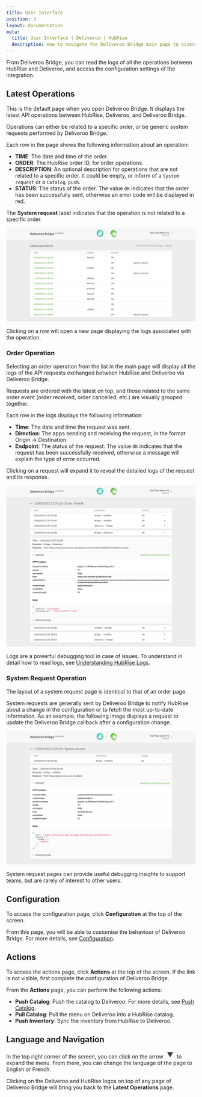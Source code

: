 ```yaml
---
title: User Interface
position: 3
layout: documentation
meta:
  title: User Interface | Deliveroo | HubRise
  description: How to navigate the Deliveroo Bridge main page to access information about the orders and customise the behaviour of the bridge. Synchronise your data.
---
```


From Deliveroo Bridge, you can read the logs of all the operations between HubRise and Deliveroo, and access the configuration settings of the integration.

## Latest Operations

This is the default page when you open Deliveroo Bridge. It displays the latest API operations between HubRise, Deliveroo, and Deliveroo Bridge.

Operations can either be related to a specific order, or be generic system requests performed by Deliveroo Bridge.

Each row in the page shows the following information about an operation:

- **TIME**: The date and time of the order.
- **ORDER**: The HubRise order ID, for order operations.
- **DESCRIPTION**: An optional description for operations that are not related to a specific order. It could be empty, or inform of a `System request` or a `Catalog push`.
- **STATUS**: The status of the order. The value `OK` indicates that the order has been successfully sent, otherwise an error code will be displayed in red.

The **System request** label indicates that the operation is not related to a specific order.

![Operations page of Deliveroo Bridge developed by HubRise](../images/003-en-main-page.png)

Clicking on a row will open a new page displaying the logs associated with the operation.

### Order Operation

Selecting an order operation from the list in the main page will display all the logs of the API requests exchanged between HubRise and Deliveroo via Deliveroo Bridge.

Requests are ordered with the latest on top, and those related to the same order event (order received, order cancelled, etc.) are visually grouped together.

Each row in the logs displays the following information:

- **Time**: The date and time the request was sent.
- **Direction**: The apps sending and receiving the request, in the format Origin → Destination.
- **Endpoint**: The status of the request. The value `OK` indicates that the request has been successfully received, otherwise a message will explain the type of error occurred.

Clicking on a request will expand it to reveal the detailed logs of the request and its response.

![Order logs page on Deliveroo Bridge](../images/004-en-order-logs.png)

Logs are a powerful debugging tool in case of issues. To understand in detail how to read logs, see [Understanding HubRise Logs](/docs/hubrise-logs/).

### System Request Operation

The layout of a system request page is identical to that of an order page.

System requests are generally sent by Deliveroo Bridge to notify HubRise about a change in the configuration or to fetch the most up-to-date information. As an example, the following image displays a request to update the Deliveroo Bridge callback after a configuration change.

![System request page on Deliveroo Bridge](../images/005-en-system-request.png)

System request pages can provide useful debugging insights to support teams, but are rarely of interest to other users.

## Configuration

To access the configuration page, click **Configuration** at the top of the screen.

From this page, you will be able to customise the behaviour of Deliveroo Bridge. For more details, see [Configuration](/apps/deliveroo/configuration).

## Actions

To access the actions page, click **Actions** at the top of the screen. If the link is not visible, first complete the configuration of Deliveroo Bridge.

From the **Actions** page, you can perform the following actions:

- **Push Catalog**: Push the catalog to Deliveroo. For more details, see [Push Catalog](/apps/deliveroo/push-catalog).
- **Pull Catalog**: Pull the menu on Deliveroo into a HubRise catalog.
- **Push Inventory**: Sync the inventory from HubRise to Deliveroo.

## Language and Navigation

In the top right corner of the screen, you can click on the arrow <InlineImage width="20" height="20">![Arrow icon](../images/arrow-icon.jpg)</InlineImage> to expand the menu. From there, you can change the language of the page to English or French.

Clicking on the Deliveroo and HubRise logos on top of any page of Deliveroo Bridge will bring you back to the **Latest Operations** page.
